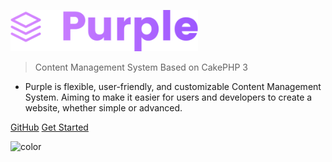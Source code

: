 ![logo](_media/purple-logo-small.png)

> Content Management System Based on CakePHP 3

- Purple is flexible, user-friendly, and customizable Content Management System. Aiming to make it easier for users and developers to create a website, whether simple or advanced.

[GitHub](https://github.com/bayukurniawan30/purple-cms)
[Get Started](#quick-start)

![color](#ffffff)
